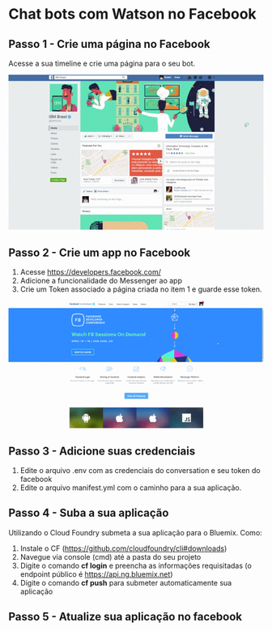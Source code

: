 # Chat bots com Watson no Facebook

## Passo 1 - Crie uma página no Facebook
Acesse a sua timeline e crie uma página para o seu bot.

![Página no Facebook](readme_images/Tut1.gif)

## Passo 2 - Crie um app no Facebook
1. Acesse https://developers.facebook.com/
2. Adicione a funcionalidade do Messenger ao app
3. Crie um Token associado a página criada no item 1 e guarde esse token.

![App no Facebook](readme_images/Tut2.gif)

## Passo 3 - Adicione suas credenciais
1. Edite o arquivo .env com as credenciais do conversation e seu token do facebook
2. Edite o arquivo manifest.yml com o caminho para a sua aplicação.

## Passo 4 - Suba a sua aplicação
Utilizando o Cloud Foundry submeta a sua aplicação para o Bluemix. Como:
1. Instale o CF (https://github.com/cloudfoundry/cli#downloads)
2. Navegue via console (cmd) até a pasta do seu projeto
3. Digite o comando **cf login** e preencha as informações requisitadas (o endpoint público é https://api.ng.bluemix.net)
4. Digite o comando **cf push** para submeter automaticamente sua aplicação

## Passo 5 - Atualize sua aplicação no facebook
